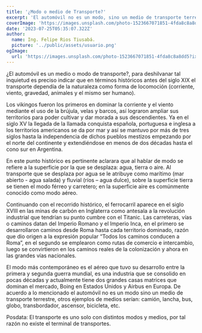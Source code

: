 ```yaml
---
title: '¿Modo o medio de Transporte?'
excerpt: 'El automóvil no es un modo, sino un medio de transporte terrestre. A lo largo de la historia, el transporte dependió de la naturaleza, como el marítimo, fluvial, férreo, carretero y aéreo. Existen diferentes medios como camión, lancha, bus, globo, etc.'
coverImage: 'https://images.unsplash.com/photo-1523667071851-4fda8c8a8dd5?ixlib=rb-4.0.3&ixid=M3wxMjA3fDB8MHxwaG90by1wYWdlfHx8fGVufDB8fHx8fA%3D%3D&auto=format&fit=crop&w=1170&q=80'
date: '2023-07-25T05:35:07.322Z'
author:
  name: Ing. Felipe Rios Tiusabá.
  picture: '../public/assets/usuario.png'
ogImage:
  url: 'https://images.unsplash.com/photo-1523667071851-4fda8c8a8dd5?ixlib=rb-4.0.3&ixid=M3wxMjA3fDB8MHxwaG90by1wYWdlfHx8fGVufDB8fHx8fA%3D%3D&auto=format&fit=crop&w=1170&q=80'
---
```


¿El automóvil es un medio o modo de transporte?, para deshilvanar tal inquietud es preciso
indicar que en términos históricos antes del siglo XIX el transporte dependía de la naturaleza como
forma de locomoción (corriente, viento, gravedad, animales y el mismo ser humano).

Los vikingos fueron los primeros en dominar la corriente y el viento mediante el uso de la brújula,
velas y barcos, así lograron ampliar sus territorios para poder cultivar y dar morada a sus
descendientes. Ya en el siglo XV la llegada de la llamada conquista española, portuguesa e inglesa
a los territorios americanos se da por mar y así se mantuvo por más de tres siglos hasta la
independencia de dichos pueblos mestizos empezando por el norte del continente y
extendiéndose en menos de dos décadas hasta el cono sur en Argentina.

En este punto histórico es pertinente aclarara que al hablar de modo se refiere a la superficie por
la que se desplaza: agua, tierra o aire. Al transporte que se desplaza por agua se le atribuye como
marítimo (mar abierto - agua salada) y fluvial (ríos – agua dulce), sobre la superficie tierra se
tienen el modo férreo y carretero; en la superficie aire es comúnmente conocido como modo
aéreo.

Continuando con el recorrido histórico, el ferrocarril aparece en el siglo XVIII en las minas de
carbón en Inglaterra como antesala a la revolución industrial que tendrían su punto cumbre con el
Titanic. Las carreteras, vías o caminos datan del Imperio Romano y el Imperio Inca, en el primero
se desarrollaron caminos desde Roma hasta cada territorio dominado, razón que dio origen a la
expresión popular “Todos los caminos conducen a Roma”, en el segundo se emplearon como rutas
de comercio e intercambio, luego se convirtieron en los caminos reales de la colonización y ahora
en las grandes vías nacionales.

El modo más contemporáneo es el aéreo que tuvo su desarrollo entre la primera y segunda guerra
mundial, es una industria que se consolido en pocas décadas y actualmente tiene dos grandes
casas matrices que dominan el mercado, Boing en Estados Unidos y Airbus en Europa. De acuerdo
a lo mencionado el automóvil no es un modo sino un medio de transporte terrestre, otros
ejemplos de medios serían: camión, lancha, bus, globo, transbordador, ascensor, bicicleta, etc.

Posdata: El transporte es uno solo con distintos modos y medios, por tal razón no existe el
terminal de transportes.